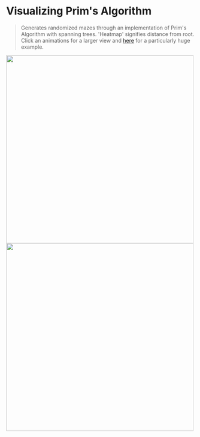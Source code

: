 Visualizing Prim's Algorithm
======

<blockquote>Generates randomized mazes through an implementation of Prim's Algorithm with spanning trees. 'Heatmap' signifies distance from root. Click an animations for a larger view and <a href='http://galenscovell.github.io/css/pics/prims_large_distance.gif'>here</a> for a particularly huge example.</blockquote>

<img src='http://galenscovell.github.io/css/pics/prims_small_distance.gif' width=500px />
<img src='http://galenscovell.github.io/css/pics/prims_basic.gif' width=500px />
